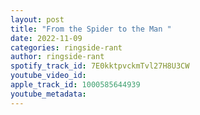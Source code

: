 ```yaml
---
layout: post
title: "From the Spider to the Man "
date: 2022-11-09
categories: ringside-rant
author: ringside-rant
spotify_track_id: 7E0kktpvckmTvl27H8U3CW
youtube_video_id: 
apple_track_id: 1000585644939
youtube_metadata: 
---
```

